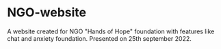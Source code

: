 # NGO-website
A website created for NGO "Hands of Hope" foundation with features like chat and anxiety foundation. 
Presented on 25th september 2022.
